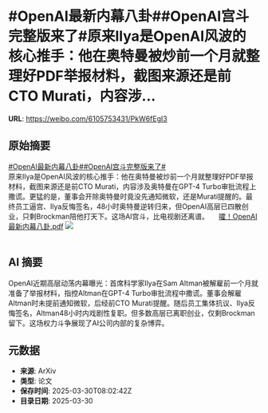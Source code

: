 # #OpenAI最新内幕八卦##OpenAI宫斗完整版来了#原来Ilya是OpenAI风波的核心推手：他在奥特曼被炒前一个月就整理好PDF举报材料，截图来源还是前CTO Murati，内容涉...

**URL**: https://weibo.com/6105753431/PkW6fEgI3

## 原始摘要

<a href="https://m.weibo.cn/search?containerid=231522type%3D1%26t%3D10%26q%3D%23OpenAI%E6%9C%80%E6%96%B0%E5%86%85%E5%B9%95%E5%85%AB%E5%8D%A6%23&amp;extparam=%23OpenAI%E6%9C%80%E6%96%B0%E5%86%85%E5%B9%95%E5%85%AB%E5%8D%A6%23" data-hide=""><span class="surl-text">#OpenAI最新内幕八卦#</span></a><a href="https://m.weibo.cn/search?containerid=231522type%3D1%26t%3D10%26q%3D%23OpenAI%E5%AE%AB%E6%96%97%E5%AE%8C%E6%95%B4%E7%89%88%E6%9D%A5%E4%BA%86%23&amp;extparam=%23OpenAI%E5%AE%AB%E6%96%97%E5%AE%8C%E6%95%B4%E7%89%88%E6%9D%A5%E4%BA%86%23" data-hide=""><span class="surl-text">#OpenAI宫斗完整版来了#</span></a><br>原来Ilya是OpenAI风波的核心推手：他在奥特曼被炒前一个月就整理好PDF举报材料，截图来源还是前CTO Murati，内容涉及奥特曼在GPT-4 Turbo审批流程上撒谎。更猛的是，董事会开除奥特曼时竟没先通知微软，还是Murati提醒的。最终员工逼宫、Ilya反悔签名，48小时奥特曼逆转归来，但OpenAI高层已四散创业，只剩Brockman陪他打天下。这场AI宫斗，比电视剧还离谱。 <a href="https://weibo.com/ttarticle/p/show?id=2309405149899002871815" data-hide=""><span class="url-icon"><img style="width: 1rem;height: 1rem" src="https://h5.sinaimg.cn/upload/2015/09/25/3/timeline_card_small_article_default.png" referrerpolicy="no-referrer"></span><span class="surl-text">嚯！OpenAI最新内幕八卦.pdf</span></a> <img style="" src="https://tvax2.sinaimg.cn/large/006Fd7o3ly1hzyyrnqotoj30mk0cognq.jpg" referrerpolicy="no-referrer"><br><br>

## AI 摘要

OpenAI近期高层动荡内幕曝光：首席科学家Ilya在Sam Altman被解雇前一个月就准备了举报材料，指控Altman在GPT-4 Turbo审批流程中撒谎。董事会解雇Altman时未提前通知微软，后经前CTO Murati提醒。随后员工集体抗议、Ilya反悔签名，Altman48小时内戏剧性复职。但多数高层已离职创业，仅剩Brockman留下。这场权力斗争展现了AI公司内部的复杂博弈。

## 元数据

- **来源**: ArXiv
- **类型**: 论文
- **保存时间**: 2025-03-30T08:02:42Z
- **目录日期**: 2025-03-30
